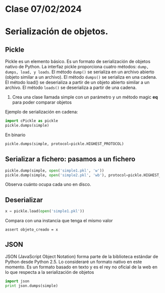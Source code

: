 # Clase 07/02/2024

# Serialización de objetos.

## Pickle

Pickle es un elemento básico. Es un formato de serialización de objetos nativo de Python. 
La interfaz pickle proporciona cuatro métodos: `dump, dumps, load, y loads`. 
El método `dump()` se serializa en un archivo abierto (objeto similar a un archivo). 
El método `dumps()` se serializa en una cadena. El método load() se deserializa a partir de un objeto abierto similar a un archivo. 
El método `loads()` se deserializa a partir de una cadena.

1. Crea una clase llamada simple con un parámetro y un método magic __eq__ para poder comparar objetos

Ejemplo de serialización en cadena:

```python
import cPickle as pickle
pickle.dumps(simple)
```
En binario

```python
pickle.dumps(simple, protocol=pickle.HIGHEST_PROTOCOL)
```

## Serializar a fichero: pasamos a un fichero

```python
pickle.dump(simple, open('simple1.pkl', 'w'))
pickle.dump(simple, open('simple2.pkl', 'wb'), protocol=pickle.HIGHEST_PROTOCOL)
```
Observa cuánto ocupa cada uno en disco.

## Deserializar

```python
x = pickle.load(open('simple1.pkl'))
```
Compara con una instancia que tenga el mismo valor 

```
assert objeto_creado = x
```

## JSON

JSON (JavaScript Object Notation) forma parte de la biblioteca estándar de Python desde Python 2.5. 
Lo consideraré un formato nativo en este momento.
Es un formato basado en texto y es el rey no oficial de la web en lo que respecta a la serialización de objetos

```python
import json
print json.dumps(simple)
```
